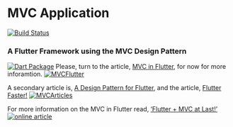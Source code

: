 # MVC Application

[![Build Status](https://travis-ci.org/joemccann/dillinger.svg?branch=master)](https://travis-ci.org/joemccann/dillinger)
### A Flutter Framework using the MVC Design Pattern
[![Dart Package](https://user-images.githubusercontent.com/32497443/62844114-9c918c00-bc84-11e9-9281-7700ac51ac04.png)](https://pub.dev/packages/mvc_application)
Please, turn to the article, [MVC in Flutter](https://medium.com/@greg.perry/mvc-in-flutter-part-1-51d5eba081a3), for now for more inforamtion.
[![MVCFlutter](https://user-images.githubusercontent.com/32497443/61597533-758cf080-abd7-11e9-8f76-8d6b45d26b0c.png)](https://medium.com/@greg.perry/mvc-in-flutter-part-1-51d5eba081a3)

A secondary article is, [A Design Pattern for Flutter](https://medium.com/@greg.perry/a-design-pattern-for-flutter-db6ccaea2413), and the article, [Flutter Faster!](https://medium.com/@greg.perry/flutter-faster-db1e0fef57ba)
[![MVCArticles](https://user-images.githubusercontent.com/32497443/61597695-2e9ffa80-abd9-11e9-94b1-8c6f2254607e.png)](https://medium.com/@greg.perry)

For more information on the MVC in Flutter read, [‘Flutter + MVC at Last!’](https://medium.com/flutter-community/flutter-mvc-at-last-275a0dc1e730)
[![online article](https://user-images.githubusercontent.com/32497443/47087365-c9524f80-d1e9-11e8-85e5-6c8bbabb18cc.png)](https://medium.com/flutter-community/flutter-mvc-at-last-275a0dc1e730)
